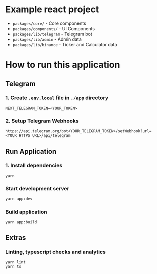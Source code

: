 # Example react project

- `packages/core/` - Core components
- `packages/components/` - UI Components
- `packages/lib/telegram` - Telegram bot
- `packages/lib/admin` - Admin data
- `packages/lib/binance` - Ticker and Calculator data

# How to run this application

## Telegram

### 1. Create `.env.local` file in `./app` directory

```
NEXT_TELEGRAM_TOKEN=<YOUR_TOKEN>
```

### 2. Setup Telegram Webhooks

```
https://api.telegram.org/bot<YOUR_TELEGRAM_TOKEN>/setWebhook?url=<YOUR_HTTPS_URL>/api/telegram
```

## Run Application

### 1. Install dependencies

```
yarn
```

### Start development server

```
yarn app:dev
```

### Build application

```
yarn app:build
```

## Extras

### Linting, typescript checks and analytics

```
yarn lint
yarn ts
```
